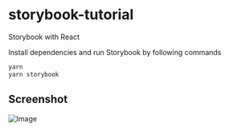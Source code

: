 # storybook-tutorial

Storybook with React

Install dependencies and run Storybook by following commands

```sh
yarn
yarn storybook
```

## Screenshot

![Image]("https://github.com/Clituschris/storybook-tutorial/blob/main/public/screenshots/image.png")

